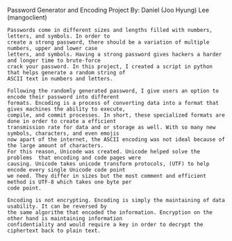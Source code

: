 Password Generator and Encoding Project 
By: Daniel (Joo Hyung) Lee (mangoclient)

    Passwords come in different sizes and lengths filled with numbers, letters, and symbols. In order to 
    create a strong password, there should be a variation of multiple numbers, upper and lower case 
    letters, and symbols. Having a strong password gives hackers a harder and longer time to brute-force 
    crack your password. In this project, I created a script in python that helps generate a random string of 
    ASCII text in numbers and letters. 
    
    Following the randomly generated password, I give users an option to encode their password into different
    formats. Encoding is a process of converting data into a format that gives machines the ability to execute, 
    compile, and commit processes. In short, these specialized formats are done in order to create a efficient 
    transmission rate for data and or storage as well. With so many new symbols, characters, and even emojis 
    now apart of the internet, the ASCII encoding was not ideal because of the large amount of characters. 
    For this reason, Unicode was created. Unicode helped solve the problems  that encoding and code pages were 
    causing. Unicode takes unicode transform protocols, (UTF) to help encode every single Unicode code point
    we need. They differ in sizes but the most comment and efficient method is UTF-8 which takes one byte per 
    code point. 
    
    Encoding is not encrypting. Encoding is simply the maintaining of data usability. It can be reversed by 
    the same algorithm that encoded the information. Encryption on the other hand is maintaining information
    confidentiality and would require a key in order to decrypt the ciphertext back to plain text. 